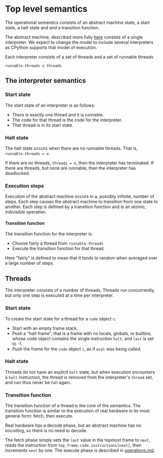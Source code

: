 # Top level semantics

The operational semantics consists of an abstract machine state, a start state,
a halt state and and a transition function.

The abstract machine, described more fully [here](./machine.md)
consists of a single interpreter.
We expect to change the model to include several interpreters as CPython supports that model of execution.

Each interpreter consists of a set of threads and a set of runnable threads

`runnable-threads ⊆ threads`

## The interpreter semantics

### Start state

The start state of an interpreter is as follows:

* There is exactly one thread and it is runnable.
* The code for that thread is the code for the interpreter.
* That thread is in its start state.

### Halt state

The halt state occurs when there are no runnable threads. 
That is, `runnable-threads = ∅`.

If there are no threads, `threads = ∅`, then the interpreter has terminated.
If there are threads, but none are runnable, then the interpreter has deadlocked.

### Execution steps

Execution of the abstract machine occurs in a, possibly infinite, number of steps.
Each step causes the abstract machine to transition from one state to another.
Each step is defined by a transition function and is an atomic, indivisible operation.

#### Transition function

The transition function for the interpreter is:

* Choose fairly a thread from `runnable-threads`
* Execute the transition function for that thread.

Here "fairly" is defined to mean that it tends to random when averaged over a large number of steps.

## Threads

The interpreter consists of a number of threads. Threads run concurrently,
but only one step is executed at a time per interpreter.

### Start state

To create the start state for a thread for a `code` object `c`:

* Start with an empty frame stack.
* Push a "halt frame", that is a frame with no locals, globals, or builtins, whose code object contains the single instruction `halt`, and `last` is set to -1.
* Push the frame for the `code` object `c`, as if `eval` was being called.

### Halt state

Threads do not have an explicit `halt` state, but when execution encounters a `halt` instruction, the thread is removed from the interpreter's `thread` set, and can thus never be run again.

### Transition function

The transition function of a thread is the core of the semantics.
The transition function is similar to the execution of real hardware in its most general form: fetch, then execute.

Real hardware has a decode phase, but an abstract machine has no encoding, so there is no need to decode.

The fetch phase simply sets the `last` value in the topmost frame to `next`, reads the instruction from `top_frame.code.instructions[next]`, then increments `next` by one.
The execute phase is described in [operations.md](./operations.md).




